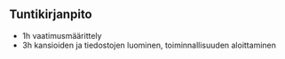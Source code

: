 ## Tuntikirjanpito
- 1h vaatimusmäärittely
- 3h kansioiden ja tiedostojen luominen, toiminnallisuuden aloittaminen
